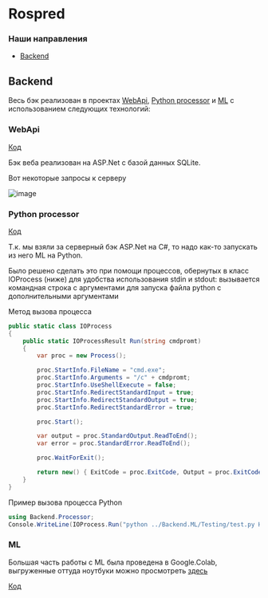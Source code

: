 # Rospred

### Наши направления
- [Backend](#Backend)

## Backend

Весь бэк реализован в проектах [WebApi](#WebApi), [Python processor](#Python-Processor) и [ML](#ML) с использованием следующих технологий:

### WebApi
[Код](Backend/Backend.Web)

Бэк веба реализован на ASP.Net с базой данных SQLite.

Вот некоторые запросы к серверу

![image](https://github.com/aexra/Rospred/assets/121866384/488bff53-be34-4bf7-95d9-18d373ca03f7)

### Python processor
[Код](Backend/Backend.Processor)

Т.к. мы взяли за серверный бэк ASP.Net на C#, то надо как-то запускать из него ML на Python.

Было решено сделать это при помощи процессов, обернутых в класс IOProcess (ниже) для удобства использования stdin и stdout:
вызывается командная строка с аргументами для запуска файла python с дополнительными аргументами

Метод вызова процесса
```cs
public static class IOProcess
{
    public static IOProcessResult Run(string cmdpromt)
    {
        var proc = new Process();

        proc.StartInfo.FileName = "cmd.exe";
        proc.StartInfo.Arguments = "/c" + cmdpromt;
        proc.StartInfo.UseShellExecute = false;
        proc.StartInfo.RedirectStandardInput = true;
        proc.StartInfo.RedirectStandardOutput = true;
        proc.StartInfo.RedirectStandardError = true;

        proc.Start();

        var output = proc.StandardOutput.ReadToEnd();
        var error = proc.StandardError.ReadToEnd();

        proc.WaitForExit();

        return new() { ExitCode = proc.ExitCode, Output = proc.ExitCode == 0? output : "Subprocess error: \t" + error };
    }
}
```

Пример вызова процесса Python
```cs
using Backend.Processor;
Console.WriteLine(IOProcess.Run("python ../Backend.ML/Testing/test.py Hello, web!").Output);
```

### ML

Большая часть работы с ML была проведена в Google.Colab, выгруженные оттуда ноутбуки можно просмотреть [здесь](Backend/Backend.ML/Jupyther)

[Код](Backend/Backend.ML)
